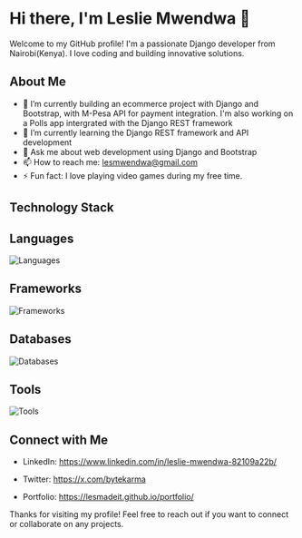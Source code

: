 # Hi there, I'm Leslie Mwendwa 👋

Welcome to my GitHub profile! I'm a passionate Django developer from Nairobi(Kenya). I love coding and building innovative solutions.

## About Me

- 🔭 I’m currently  building an ecommerce project with Django and Bootstrap, with M-Pesa API for payment integration. I'm also working on a Polls app intergrated with the Django REST framework
- 🌱 I’m currently learning the Django REST framework and API development
- 💬 Ask me about web development using Django and Bootstrap
- 📫 How to reach me: lesmwendwa@gmail.com
- ⚡ Fun fact: I love playing video games during my free time.

## Technology Stack

## Languages

![Languages](https://skillicons.dev/icons?i=py,js,html,css)



## Frameworks
  
![Frameworks](https://skillicons.dev/icons?i=django,bootstrap)


## Databases
  
![Databases](https://skillicons.dev/icons?i=postgres)
  
  
## Tools
  
![Tools](https://skillicons.dev/icons?i=vscode,rabbitmq,redis,git,github)




## Connect with Me

- LinkedIn: https://www.linkedin.com/in/leslie-mwendwa-82109a22b/

- Twitter: https://x.com/bytekarma
  
- Portfolio: https://lesmadeit.github.io/portfolio/


Thanks for visiting my profile! Feel free to reach out if you want to connect or collaborate on any projects.
